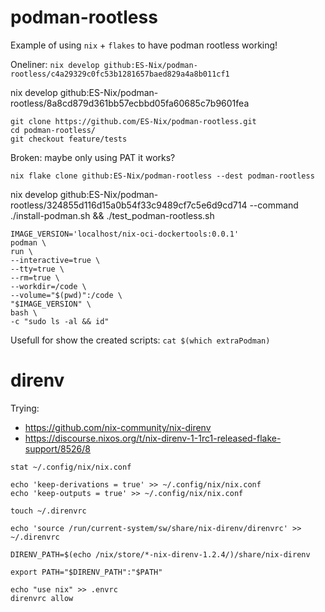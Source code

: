 # podman-rootless

Example of using `nix` + `flakes` to have podman rootless working!

Oneliner:
`nix develop github:ES-Nix/podman-rootless/c4a29329c0fc53b1281657baed829a4a8b011cf1`

nix develop github:ES-Nix/podman-rootless/8a8cd879d361bb57ecbbd05fa60685c7b9601fea

```
git clone https://github.com/ES-Nix/podman-rootless.git
cd podman-rootless/
git checkout feature/tests
```

Broken: maybe only using PAT it works?
```
nix flake clone github:ES-Nix/podman-rootless --dest podman-rootless
```
nix develop github:ES-Nix/podman-rootless/324855d116d15a0b54f33c9489cf7c5e6d9cd714 --command ./install-podman.sh && ./test_podman-rootless.sh


```
IMAGE_VERSION='localhost/nix-oci-dockertools:0.0.1'
podman \
run \
--interactive=true \
--tty=true \
--rm=true \
--workdir=/code \
--volume="$(pwd)":/code \
"$IMAGE_VERSION" \
bash \
-c "sudo ls -al && id"
```

Usefull for show the created scripts:
`cat $(which extraPodman)`


# direnv

Trying:
- https://github.com/nix-community/nix-direnv
- https://discourse.nixos.org/t/nix-direnv-1-1rc1-released-flake-support/8526/8 

```
stat ~/.config/nix/nix.conf

echo 'keep-derivations = true' >> ~/.config/nix/nix.conf
echo 'keep-outputs = true' >> ~/.config/nix/nix.conf    

touch ~/.direnvrc                     

echo 'source /run/current-system/sw/share/nix-direnv/direnvrc' >> ~/.direnvrc

DIRENV_PATH=$(echo /nix/store/*-nix-direnv-1.2.4/)/share/nix-direnv

export PATH="$DIRENV_PATH":"$PATH"

echo "use nix" >> .envrc
direnvrc allow
```
